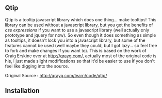 Qtip
----

Qtip is a tooltip javascript library which does one thing... make tooltips! This library can be
used without a javascript library, but you get the benefits of *css expressions* if you want to
use a javascript library (well actually only prototype and jquery for now). So even though it does something as simple as tooltips, it doesn't lock you into a javascript library, but some of the features cannot be used (well maybe they could, but I got lazy... so feel free to fork and make changes if you want to). This is based on the work of Craig Erskine over at http://qrayg.com/, actually most of the original code is his, I just made slight modifications so that it'd be easier to use if you don't feel like digging into the source.

Original Source : http://qrayg.com/learn/code/qtip/

Installation
------------




